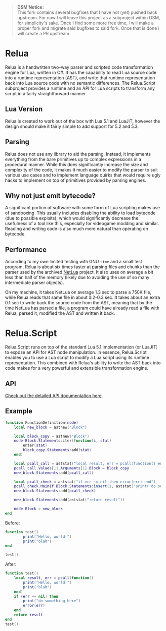 > **DSM Notice:**<br/>
> This fork contains several bugfixes that I have not (yet) pushed back upstream.
> For now I will leave this project as a subproject within DSM, for simplicity's sake.
> Once I find some more free time, I will make a proper fork and migrate said bugfixes to said fork.
> Once that is done I will create a PR upstream.

# Relua

Relua is a handwritten two-way parser and scripted code transformation engine for Lua, written in C#. It has the capability to read Lua source code into a runtime representation (AST), and write that runtime representation back into Lua source code with no semantic differences. The Relua.Script subproject provides a runtime and an API for Lua scripts to transform any script in a fairly straightforward manner.

## Lua Version

Relua is created to work out of the box with Lua 5.1 and LuaJIT, however the design should make it fairly simple to add support for 5.2 and 5.3.

## Parsing

Relua does not use any library to aid the parsing. Instead, it implements everything from the bare primitives up to complex expressions in a procedural manner. While this does significantly increase the size and complexity of the code, it makes it much easier to modify the parser to suit various use cases and to implement language quirks that would require ugly hacks to implement on top of primitives provided by parsing engines.

## Why not just emit bytecode?

A significant portion of software with some form of Lua scripting makes use of sandboxing. This usually includes disabling the ability to load bytecode (due to possible exploits), which would significantly decrease the usefulness of a tool like this, especially for videogame modding and similar. Reading and writing code is also much more natural than operating on bytecode.

## Performance

According to my own limited testing with GNU `time` and a small test program, Relua is about six times faster at parsing files and chunks than the parser used by the archived [NetLua](https://github.com/frabert/NetLua/tree/master/NetLua) project. It also uses on average a bit less than half of the memory (likely due to avoiding the use of so many intermediate parser objects).

On my machine, it takes NetLua on average 1.3 sec to parse a 750K file, while Relua reads that same file in about 0.2-0.3 sec. It takes about an extra 0.1 sec to write back the source code from the AST, meaning that by the time NetLua has parsed a file, a program could have already read a file with Relua, parsed it, modified the AST and written it back.

# Relua.Script

Relua.Script runs on top of the standard Lua 5.1 implementation (or LuaJIT) to expose an API for AST node manipulation. In essence, Relua.Script enables you to use a Lua script to modify a Lua script using its runtime representation. This combined with Relua's ability to write the AST back into code makes for a very powerful and extensible transformation engine.

## API

[Check out the detailed API documentation here](https://github.com/XWitchProject/Relua/blob/master/API.md).

## Example

```lua
function FunctionDefinition(node)
	local new_block = astnew("Block")

	local block_copy = astnew("Block")
	node.Block.Statements:iter(function(i, stat)
		enter(stat)
		block_copy.Statements:add(stat)
	end)

	local pcall_call = aststat("local result, err = pcall(function() end)")
	pcall_call.Values[1].Arguments[1].Block = block_copy
	new_block.Statements:add(pcall_call)

	local pcall_check = aststat("if err ~= nil then error(err) end")
	pcall_check.MainIf.Block.Statements:insert(1, aststat("print('do something here')"))
	new_block.Statements:add(pcall_check)

	new_block.Statements:add(aststat("return result"))

	node.Block = new_block
end
```

Before:
```lua
function test()
        print("Hello, world!")
        print("blah")
end

test()
```

After:
```lua
function test()
    local result, err = pcall(function()
        print("Hello, world!")
        print("blah")
    end)
    if (err ~= nil) then
        print("do something here")
        error(err)
    end
    return result
end
test()
```
